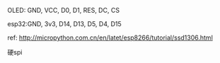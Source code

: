 OLED: GND, VCC, D0, D1, RES, DC, CS

esp32:GND, 3v3, D14, D13, D5, D4, D15

ref: http://micropython.com.cn/en/latet/esp8266/tutorial/ssd1306.html 

硬spi
